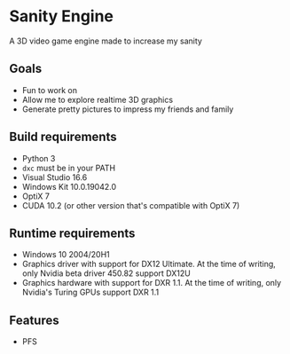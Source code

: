 # Sanity Engine

A 3D video game engine made to increase my sanity

## Goals

- Fun to work on
- Allow me to explore realtime 3D graphics
- Generate pretty pictures to impress my friends and family

## Build requirements

- Python 3
- `dxc` must be in your PATH
- Visual Studio 16.6
- Windows Kit 10.0.19042.0
- OptiX 7
- CUDA 10.2 (or other version that's compatible with OptiX 7)

## Runtime requirements

- Windows 10 2004/20H1
- Graphics driver with support for DX12 Ultimate. At the time of writing, only Nvidia beta driver 450.82 support DX12U
- Graphics hardware with support for DXR 1.1. At the time of writing, only Nvidia's Turing GPUs support DXR 1.1

## Features

- PFS
